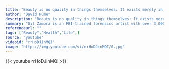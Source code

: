 ```yaml
---
title: "Beauty is no quality in things themselves: It exists merely in the mind which contemplates them; and each mind perceives a different beauty."
author: "David Hume"
description: "Beauty is no quality in things themselves: It exists merely in the mind which contemplates them; and each mind perceives a different beauty. - David Hume quotes from GetInspired365.com"
summary: "Gil Zamora is an FBI-trained forensics artist with over 3,000 criminal sketches under his belt. Dove (through Unilever's U.K. office) and Ogilvy Brazil hired him to interview and draw seven different women—two sketches of each. The first sketch was based on each woman's personal description of herself. The second was based on a description provided by a stranger the woman had just met. Of course, the differences are vast."
referenceurl: ""
tags: ["Beauty","Health","Life",]
source: "youtube"
videoid: "rrHoDJinMQI"
image: "https://img.youtube.com/vi/rrHoDJinMQI/0.jpg"
---
```


{{< youtube rrHoDJinMQI >}}
